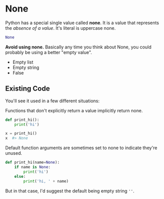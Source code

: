# None

Python has a special single value called **none**.
It is a value that represents the _absence of a value_.
It's literal is uppercase none.

```py
None
```

**Avoid using none.**
Basically any time you think about None, you could probably be using a better "empty value".

* Empty list
* Empty string
* False

## Existing Code

You'll see it used in a few different situations:

Functions that don't explicitly return a value implicitly return none.

```py
def print_hi():
    print('hi')

x = print_hi()
x  #> None
```

Default function arguments are sometimes set to none to indicate they're unused.

```py
def print_hi(name=None):
    if name is None:
        print('hi')
    else:
        print('hi, ' + name)
```

But in that case, I'd suggest the default being empty string `''`.
